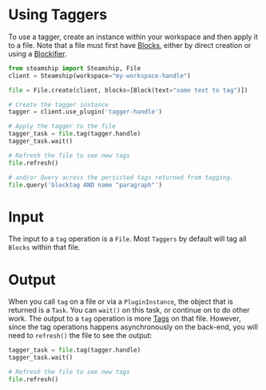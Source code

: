 # Using Taggers

To use a tagger, create an instance within your workspace and then apply it to a file.
Note that a file must first have [Blocks](../../../data/blocks.md#blocks), either by direct creation or using a [Blockifier](../blockifiers#blockifiers).

```python
from steamship import Steamship, File
client = Steamship(workspace="my-workspace-handle")

file = File.create(client, blocks=[Block(text="some text to tag")])

# Create the tagger instance
tagger = client.use_plugin('tagger-handle')

# Apply the tagger to the file
tagger_task = file.tag(tagger.handle)
tagger_task.wait()

# Refresh the file to see new tags
file.refresh()

# and/or Query across the persisted tags returned from tagging.
file.query('blocktag AND name "paragraph"')
```

# Input

The input to a `tag` operation is a `File`.  Most `Taggers` by default will tag all `Blocks` within that file.

# Output

When you call `tag` on a file or via a `PluginInstance`, the object that is returned is a `Task`. You can `wait()` on
this task, or continue on to do other work.
The output to a `tag` operation is more [Tags](../../../data/tags.md#tags) on that file. However, since the tag operations happens asynchronously on the back-end, you will
need to `refresh()` the file to see the output:

```python
tagger_task = file.tag(tagger.handle)
tagger_task.wait()

# Refresh the file to see new tags
file.refresh()
```
